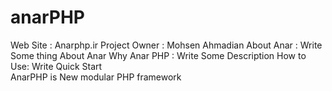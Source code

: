 anarPHP
=======
Web Site : Anarphp.ir
Project Owner : Mohsen Ahmadian
About Anar :
 Write Some thing About Anar
Why Anar PHP :
  Write Some Description
How to Use:
  Write Quick Start  
AnarPHP is New modular PHP framework
